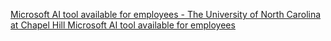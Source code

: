 [Microsoft AI tool available for employees - The University of North Carolina at Chapel Hill Microsoft AI tool available for employees](https://qi.tc/qi/118489)